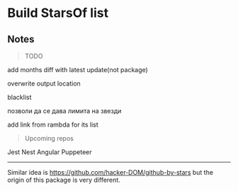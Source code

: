 # Build **StarsOf** list

## Notes

> TODO

add months diff with latest update(not package)

overwrite output location

blacklist

позволи да се дава лимита на звезди

add link from rambda for its list

> Upcoming repos

Jest
Nest
Angular
Puppeteer

---

Similar idea is https://github.com/hacker-DOM/github-by-stars but the origin of this package is very different.